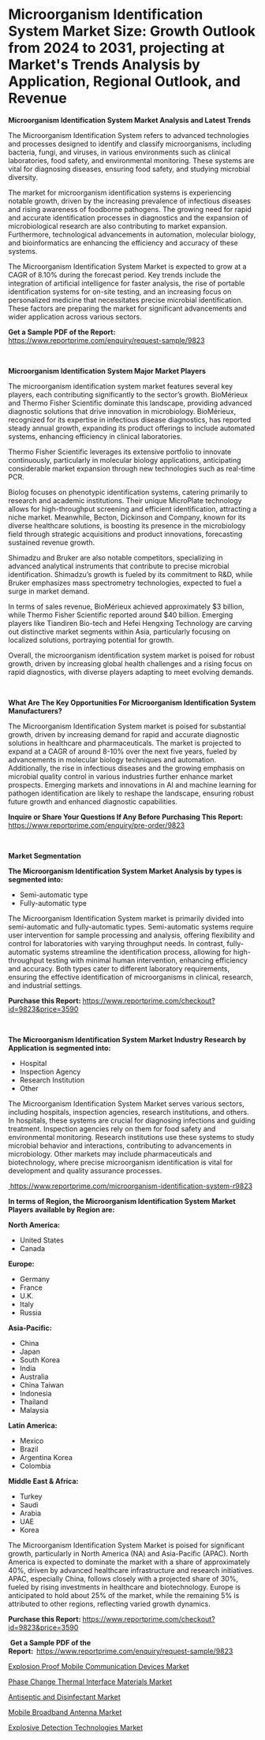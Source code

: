 <p><h1>Microorganism Identification System Market Size: Growth Outlook from 2024 to 2031, projecting at Market's Trends Analysis by Application, Regional Outlook, and Revenue</h1></p><p><strong>Microorganism Identification System Market Analysis and Latest Trends</strong></p>
<p><p>The Microorganism Identification System refers to advanced technologies and processes designed to identify and classify microorganisms, including bacteria, fungi, and viruses, in various environments such as clinical laboratories, food safety, and environmental monitoring. These systems are vital for diagnosing diseases, ensuring food safety, and studying microbial diversity.</p><p>The market for microorganism identification systems is experiencing notable growth, driven by the increasing prevalence of infectious diseases and rising awareness of foodborne pathogens. The growing need for rapid and accurate identification processes in diagnostics and the expansion of microbiological research are also contributing to market expansion. Furthermore, technological advancements in automation, molecular biology, and bioinformatics are enhancing the efficiency and accuracy of these systems.</p><p>The Microorganism Identification System Market is expected to grow at a CAGR of 8.10% during the forecast period. Key trends include the integration of artificial intelligence for faster analysis, the rise of portable identification systems for on-site testing, and an increasing focus on personalized medicine that necessitates precise microbial identification. These factors are preparing the market for significant advancements and wider application across various sectors.</p></p>
<p><strong>Get a Sample PDF of the Report:&nbsp;</strong> <a href="https://www.reportprime.com/enquiry/request-sample/9823?utm_campaign=1082&utm_medium=2&utm_source=Github&utm_content=ia&utm_term=16112024&utm_id=microorganism-identification-system">https://www.reportprime.com/enquiry/request-sample/9823</a></p>
<p>&nbsp;</p>
<p><strong>Microorganism Identification System Major Market Players</strong></p>
<p><p>The microorganism identification system market features several key players, each contributing significantly to the sector’s growth. BioMérieux and Thermo Fisher Scientific dominate this landscape, providing advanced diagnostic solutions that drive innovation in microbiology. BioMérieux, recognized for its expertise in infectious disease diagnostics, has reported steady annual growth, expanding its product offerings to include automated systems, enhancing efficiency in clinical laboratories. </p><p>Thermo Fisher Scientific leverages its extensive portfolio to innovate continuously, particularly in molecular biology applications, anticipating considerable market expansion through new technologies such as real-time PCR. </p><p>Biolog focuses on phenotypic identification systems, catering primarily to research and academic institutions. Their unique MicroPlate technology allows for high-throughput screening and efficient identification, attracting a niche market. Meanwhile, Becton, Dickinson and Company, known for its diverse healthcare solutions, is boosting its presence in the microbiology field through strategic acquisitions and product innovations, forecasting sustained revenue growth.</p><p>Shimadzu and Bruker are also notable competitors, specializing in advanced analytical instruments that contribute to precise microbial identification. Shimadzu’s growth is fueled by its commitment to R&D, while Bruker emphasizes mass spectrometry technologies, expected to fuel a surge in market demand.</p><p>In terms of sales revenue, BioMérieux achieved approximately $3 billion, while Thermo Fisher Scientific reported around $40 billion. Emerging players like Tiandiren Bio-tech and Hefei Hengxing Technology are carving out distinctive market segments within Asia, particularly focusing on localized solutions, portraying potential for growth.</p><p>Overall, the microorganism identification system market is poised for robust growth, driven by increasing global health challenges and a rising focus on rapid diagnostics, with diverse players adapting to meet evolving demands.</p></p>
<p>&nbsp;</p>
<p><strong>What Are The Key Opportunities For Microorganism Identification System Manufacturers?</strong></p>
<p><p>The Microorganism Identification System market is poised for substantial growth, driven by increasing demand for rapid and accurate diagnostic solutions in healthcare and pharmaceuticals. The market is projected to expand at a CAGR of around 8-10% over the next five years, fueled by advancements in molecular biology techniques and automation. Additionally, the rise in infectious diseases and the growing emphasis on microbial quality control in various industries further enhance market prospects. Emerging markets and innovations in AI and machine learning for pathogen identification are likely to reshape the landscape, ensuring robust future growth and enhanced diagnostic capabilities.</p></p>
<p><strong>Inquire or Share Your Questions If Any Before Purchasing This Report:</strong> <a href="https://www.reportprime.com/enquiry/pre-order/9823?utm_campaign=1082&utm_medium=2&utm_source=Github&utm_content=ia&utm_term=16112024&utm_id=microorganism-identification-system">https://www.reportprime.com/enquiry/pre-order/9823</a></p>
<p>&nbsp;</p>
<p><strong>Market Segmentation</strong></p>
<p><strong>The Microorganism Identification System Market Analysis by types is segmented into:</strong></p>
<p><ul><li>Semi-automatic type</li><li>Fully-automatic type</li></ul></p>
<p><p>The Microorganism Identification System market is primarily divided into semi-automatic and fully-automatic types. Semi-automatic systems require user intervention for sample processing and analysis, offering flexibility and control for laboratories with varying throughput needs. In contrast, fully-automatic systems streamline the identification process, allowing for high-throughput testing with minimal human intervention, enhancing efficiency and accuracy. Both types cater to different laboratory requirements, ensuring the effective identification of microorganisms in clinical, research, and industrial settings.</p></p>
<p><strong>Purchase this Report:&nbsp;</strong><a href="https://www.reportprime.com/checkout?id=9823&price=3590&utm_campaign=1082&utm_medium=2&utm_source=Github&utm_content=ia&utm_term=16112024&utm_id=microorganism-identification-system">https://www.reportprime.com/checkout?id=9823&price=3590</a></p>
<p>&nbsp;</p>
<p><strong>The Microorganism Identification System Market Industry Research by Application is segmented into:</strong></p>
<p><ul><li>Hospital</li><li>Inspection Agency</li><li>Research Institution</li><li>Other</li></ul></p>
<p><p>The Microorganism Identification System Market serves various sectors, including hospitals, inspection agencies, research institutions, and others. In hospitals, these systems are crucial for diagnosing infections and guiding treatment. Inspection agencies rely on them for food safety and environmental monitoring. Research institutions use these systems to study microbial behavior and interactions, contributing to advancements in microbiology. Other markets may include pharmaceuticals and biotechnology, where precise microorganism identification is vital for development and quality assurance processes.</p></p>
<p><a href="https://www.reportprime.com/microorganism-identification-system-r9823?utm_campaign=1082&utm_medium=2&utm_source=Github&utm_content=ia&utm_term=16112024&utm_id=microorganism-identification-system">&nbsp;https://www.reportprime.com/microorganism-identification-system-r9823</a></p>
<p><strong>In terms of Region, the Microorganism Identification System Market Players available by Region are:</strong></p>
<p>
    <p> <strong> North America: </strong>
        <ul>
            <li>United States</li>
            <li>Canada</li>
        </ul>
        </p> 
    <p> <strong> Europe: </strong>
        <ul>
            <li>Germany</li>
            <li>France</li>
            <li>U.K.</li>
            <li>Italy</li>
            <li>Russia</li>
        </ul>
        </p> 
    <p> <strong> Asia-Pacific: </strong>
        <ul>
            <li>China</li>
            <li>Japan</li>
            <li>South Korea</li>
            <li>India</li>
            <li>Australia</li>
            <li>China Taiwan</li>
            <li>Indonesia</li>
            <li>Thailand</li>
            <li>Malaysia</li>
        </ul>
        </p> 
    <p> <strong> Latin America: </strong>
        <ul>
            <li>Mexico</li>
            <li>Brazil</li>
            <li>Argentina Korea</li>
            <li>Colombia</li>
        </ul>
        </p> 
    <p> <strong> Middle East & Africa: </strong>
        <ul>
            <li>Turkey</li>
            <li>Saudi</li>
            <li>Arabia</li>
            <li>UAE</li>
            <li>Korea</li>
        </ul>
    </p>
    </p>
<p><p>The Microorganism Identification System Market is poised for significant growth, particularly in North America (NA) and Asia-Pacific (APAC). North America is expected to dominate the market with a share of approximately 40%, driven by advanced healthcare infrastructure and research initiatives. APAC, especially China, follows closely with a projected share of 30%, fueled by rising investments in healthcare and biotechnology. Europe is anticipated to hold about 25% of the market, while the remaining 5% is attributed to other regions, reflecting varied growth dynamics.</p></p>
<p><strong>Purchase this Report: </strong><a href="https://www.reportprime.com/checkout?id=9823&price=3590&utm_campaign=1082&utm_medium=2&utm_source=Github&utm_content=ia&utm_term=16112024&utm_id=microorganism-identification-system">https://www.reportprime.com/checkout?id=9823&price=3590</a></p>
<p>&nbsp;<strong>Get a Sample PDF of the Report:&nbsp;&nbsp;</strong><a href="https://www.reportprime.com/enquiry/request-sample/9823?utm_campaign=1082&utm_medium=2&utm_source=Github&utm_content=ia&utm_term=16112024&utm_id=microorganism-identification-system">https://www.reportprime.com/enquiry/request-sample/9823</a></p>
<p><strong></strong></p>
<p><p><a href="https://issuu.com/reportprime-2/docs/explosion-proof-mobile-communicatio_01d41ed7c1a490?utm_campaign=1082&utm_medium=2&utm_source=Github&utm_content=ia&utm_term=16112024&utm_id=microorganism-identification-system">Explosion Proof Mobile Communication Devices Market</a></p><p><a href="https://www.linkedin.com/pulse/phase-change-thermal-interface-materials-market-global-qripc?utm_campaign=1082&utm_medium=2&utm_source=Github&utm_content=ia&utm_term=16112024&utm_id=microorganism-identification-system">Phase Change Thermal Interface Materials Market</a></p><p><a href="https://www.linkedin.com/pulse/antiseptic-disinfectant-market-size-share-growth-analysis-rgobc?utm_campaign=1082&utm_medium=2&utm_source=Github&utm_content=ia&utm_term=16112024&utm_id=microorganism-identification-system">Antiseptic and Disinfectant Market</a></p><p><a href="https://www.linkedin.com/pulse/mobile-broadband-antenna-market-evolution-key-trends-b1spc?utm_campaign=1082&utm_medium=2&utm_source=Github&utm_content=ia&utm_term=16112024&utm_id=microorganism-identification-system">Mobile Broadband Antenna Market</a></p><p><a href="https://issuu.com/reportprime-2/docs/explosive-detection-technologies-ma_16eba77ec3e3fc?utm_campaign=1082&utm_medium=2&utm_source=Github&utm_content=ia&utm_term=16112024&utm_id=microorganism-identification-system">Explosive Detection Technologies Market</a></p></p>